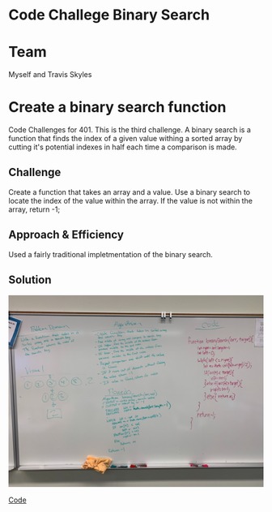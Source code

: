 # Code Challege Binary Search

# Team

Myself and Travis Skyles

# Create a binary search function

Code Challenges for 401. This is the third challenge. A binary search is a function that finds the index of a given value withing a sorted array by cutting it's potential indexes in half each time a comparison is made.

## Challenge

Create a function that takes an array and a value. Use a binary search to locate the index of the value within the array. If the value is not within the array, return -1;

## Approach & Efficiency

Used a fairly traditional impletmentation of the binary search. 



## Solution

![](./assets/whiteboard-03.jpg)

[Code](./binarySearch.js)

